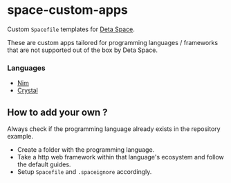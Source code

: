 # space-custom-apps

Custom `Spacefile` templates for [Deta Space](https://alpha.deta.space).

These are custom apps tailored for programming languages / frameworks that are not supported out of the box by Deta Space.

### Languages

- [Nim](./nim-lang/)
- [Crystal](./crystal-lang/)

## How to add your own ?

Always check if the programming language already exists in the repository example.

- Create a folder with the programming language.
- Take a http web framework within that language's ecosystem and follow the default guides.
- Setup `Spacefile` and `.spaceignore` accordingly.
